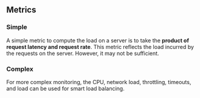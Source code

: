 ## Metrics

### Simple

A simple metric to compute the load on a server is to take the **product of request latency and request rate**. This metric reflects the load incurred by the requests on the server. However, it may not be sufficient.

### Complex

For more complex monitoring, the CPU, network load, throttling, timeouts, and load can be used for smart load balancing.
